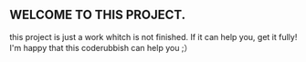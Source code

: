 ## WELCOME TO THIS PROJECT.
this project is just a work whitch is not finished. If it can help you, get it fully! I'm happy that this coderubbish can help you ;） 